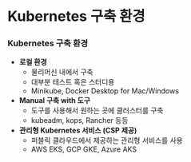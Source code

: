 # Kubernetes 구축 환경

### Kubernetes 구축 환경

- **로컬 환경**
    - 물리머신 내에서 구축
    - 대부분 테스트 혹은 스터디용
    - Minikube, Docker Desktop for Mac/Windows
- **Manual 구축 with 도구**
    - 도구를 사용해서 원하는 곳에 클러스터를 구축
    - kubeadm, kops, Rancher 등등
- **관리형 Kubernetes 서비스 (CSP 제공)**
    - 퍼블릭 클라우드에서 제공하는 관리형 서비스를 사용
    - AWS EKS, GCP GKE, Azure AKS
